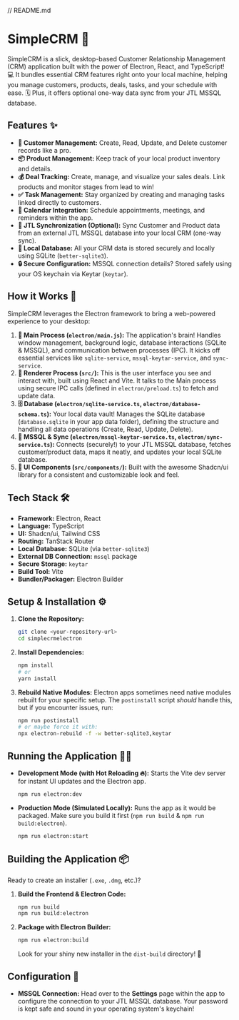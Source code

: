 // README.md
# SimpleCRM 🚀

SimpleCRM is a slick, desktop-based Customer Relationship Management (CRM) application built with the power of Electron, React, and TypeScript! 💻 It bundles essential CRM features right onto your local machine, helping you manage customers, products, deals, tasks, and your schedule with ease. 🗓️ Plus, it offers optional one-way data sync from your JTL MSSQL database.

## Features ✨

*   **👥 Customer Management:** Create, Read, Update, and Delete customer records like a pro.
*   **📦 Product Management:** Keep track of your local product inventory and details.
*   **💰 Deal Tracking:** Create, manage, and visualize your sales deals. Link products and monitor stages from lead to win!
*   **✅ Task Management:** Stay organized by creating and managing tasks linked directly to customers.
*   **📅 Calendar Integration:** Schedule appointments, meetings, and reminders within the app.
*   **🔗 JTL Synchronization (Optional):** Sync Customer and Product data from an external JTL MSSQL database into your local CRM (one-way sync).
*   **💾 Local Database:** All your CRM data is stored securely and locally using SQLite (`better-sqlite3`).
*   **🔒 Secure Configuration:** MSSQL connection details? Stored safely using your OS keychain via Keytar (`keytar`).

## How it Works 🤔

SimpleCRM leverages the Electron framework to bring a web-powered experience to your desktop:

1.  **🧠 Main Process (`electron/main.js`):** The application's brain! Handles window management, background logic, database interactions (SQLite & MSSQL), and communication between processes (IPC). It kicks off essential services like `sqlite-service`, `mssql-keytar-service`, and `sync-service`.
2.  **🎨 Renderer Process (`src/`):** This is the user interface you see and interact with, built using React and Vite. It talks to the Main process using secure IPC calls (defined in `electron/preload.ts`) to fetch and update data.
3.  **🗄️ Database (`electron/sqlite-service.ts`, `electron/database-schema.ts`):** Your local data vault! Manages the SQLite database (`database.sqlite` in your app data folder), defining the structure and handling all data operations (Create, Read, Update, Delete).
4.  **🔄 MSSQL & Sync (`electron/mssql-keytar-service.ts`, `electron/sync-service.ts`):** Connects (securely!) to your JTL MSSQL database, fetches customer/product data, maps it neatly, and updates your local SQLite database.
5.  **🧩 UI Components (`src/components/`):** Built with the awesome Shadcn/ui library for a consistent and customizable look and feel.

## Tech Stack 🛠️

*   **Framework:** Electron, React
*   **Language:** TypeScript
*   **UI:** Shadcn/ui, Tailwind CSS
*   **Routing:** TanStack Router
*   **Local Database:** SQLite (via `better-sqlite3`)
*   **External DB Connection:** `mssql` package
*   **Secure Storage:** `keytar`
*   **Build Tool:** Vite
*   **Bundler/Packager:** Electron Builder

## Setup & Installation ⚙️

1.  **Clone the Repository:**
    ```bash
    git clone <your-repository-url>
    cd simplecrmelectron
    ```
2.  **Install Dependencies:**
    ```bash
    npm install
    # or
    yarn install
    ```
3.  **Rebuild Native Modules:**
    Electron apps sometimes need native modules rebuilt for your specific setup. The `postinstall` script *should* handle this, but if you encounter issues, run:
    ```bash
    npm run postinstall
    # or maybe force it with:
    npx electron-rebuild -f -w better-sqlite3,keytar
    ```

## Running the Application 🏃‍♀️

*   **Development Mode (with Hot Reloading 🔥):**
    Starts the Vite dev server for instant UI updates and the Electron app.
    ```bash
    npm run electron:dev
    ```
*   **Production Mode (Simulated Locally):**
    Runs the app as it would be packaged. Make sure you build it first (`npm run build` & `npm run build:electron`).
    ```bash
    npm run electron:start
    ```

## Building the Application 📦

Ready to create an installer (`.exe`, `.dmg`, etc.)?

1.  **Build the Frontend & Electron Code:**
    ```bash
    npm run build
    npm run build:electron
    ```
2.  **Package with Electron Builder:**
    ```bash
    npm run electron:build
    ```
    Look for your shiny new installer in the `dist-build` directory! 🎉

## Configuration 🔧

*   **MSSQL Connection:** Head over to the **Settings** page within the app to configure the connection to your JTL MSSQL database. Your password is kept safe and sound in your operating system's keychain!